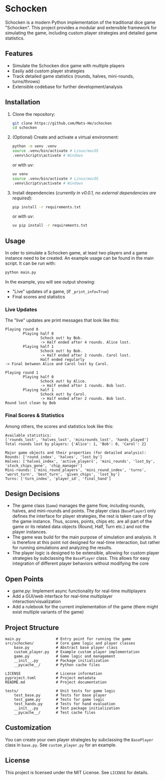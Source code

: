 # Schocken

Schocken is a modern Python implementation of the traditional dice game "Schocken". This project provides a modular and extensible framework for simulating the game, including custom player strategies and detailed game statistics.

## Features
- Simulate the Schocken dice game with multiple players
- Easily add custom player strategies
- Track detailed game statistics (rounds, halves, mini-rounds, turns/throws)
- Extensible codebase for further development/analysis

## Installation
1. Clone the repository:
   ```bash
   git clone https://github.com/Mats-He/schocken
   cd schocken
   ```
2. (Optional) Create and activate a virtual environment:
   ```bash
   python -m venv .venv
   source .venv/bin/activate # Linux/macOS
   .venv\Scripts\activate # Windows
   ```
   or with uv:
   ```bash
   uv venv
   source .venv/bin/activate # Linux/macOS
   .venv\Scripts\activate # Windows
    ```

3. Install dependencies (*currently in v0.0.1, no external dependencies are required*):
   ```bash
   pip install -r requirements.txt
   ```
   or with uv:
   ```bash
   uv pip install -r requirements.txt
    ```

## Usage
In oder to simulate a Schocken game, at least two players and a game instance need to be created.
An example usage can be found in the main script. It can be run with:
```bash
python main.py
```

In the example, you will see output showing:
- "Live" updates of a game, (if `_print_info=True`)
- Final scores and statistics

### Live Updates
The "live" updates are print messages that look like this:
```
Playing round 0
        Playing half 0
                Schock out! by Bob.
                -> Half ended after 4 rounds. Alice lost.
        Playing half 1
                Schock out! by Bob.
                -> Half ended after 2 rounds. Carol lost.
                Half ended regularly
-> Final between Alice and Carol lost by Carol.

Playing round 1
        Playing half 0
                Schock out! by Alice.
                -> Half ended after 1 rounds. Bob lost.
        Playing half 1
                Schock out! by Carol.
                -> Half ended after 2 rounds. Bob lost.
Round lost clean by Bob
```
### Final Scores & Statistics
Among others, the scores and statistics look like this:
```
Available statistics:
['rounds_lost', 'halves_lost', 'minirounds_lost', 'hands_played']
Total rounds lost by players: {'Alice': 1, 'Bob': 0, 'Carol': 2}

Major game objects and their properties (for detailed analysis):
Rounds: ['round_index', 'halves', 'lost_by']
Halves: ['halves_index', 'active_players', 'mini_rounds', 'lost_by', 'stock_chips_gone', 'chip_manager']
Mini-rounds: ['mini_round_players', 'mini_round_index', 'turns', 'worst_turn', 'best_turn', 'given_chips', 'lost_by']
Turns: ['turn_index', 'player_id', 'final_hand']
```
## Design Decisions
- The game class (`Game`) manages the game flow, including rounds, halves, and mini-rounds and points. The player class (`BasePlayer`) only defines the interface for player strategies, the rest is taken care of by the game instance. Thus, scores, points, chips etc. are all part of the game or its related data objects (Round, Half, Turn etc.) and not the player instances.
- The game was build for the main purpose of simulation and analysis. It is therefore at this point not designed for real-time interaction, but rather for running simulations and analyzing the results.
- The player logic is designed to be extensible, allowing for custom player strategies by subclassing the `BasePlayer` class. This allows for easy integration of different player behaviors without modifying the core 

## Open Points
- game.py: Implement async functionality for real-time multiplayers
- Add a GUI/web interface for real-time multiplayer interaction/visualization
- Add a rulebook for the current implementation of the game (there might exist multiple variants of the game)

## Project Structure
```
main.py                # Entry point for running the game
src/schocken/          # Core game logic and player classes
    base.py            # Abstract base player class
    custom_player.py   # Example custom player implementation
    game.py            # Game logic and management
    __init__.py        # Package initialization
    __pycache__/       # Python cache files

LICENSE                # License information
pyproject.toml         # Project metadata
README.md              # Project documentation

tests/                 # Unit tests for game logic
    test_base.py       # Tests for base player
    test_game.py       # Tests for game logic
    test_hands.py      # Tests for hand evaluation
    __init__.py        # Test package initialization
    __pycache__/       # Test cache files
```

## Customization
You can create your own player strategies by subclassing the `BasePlayer` class in `base.py`. See `custom_player.py` for an example.

## License
This project is licensed under the MIT License. See `LICENSE` for details.
